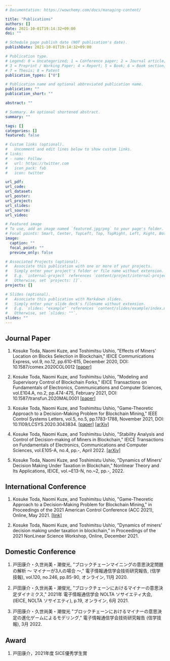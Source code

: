 ```yaml
---
# Documentation: https://wowchemy.com/docs/managing-content/

title: "Publications"
authors: []
date: 2021-10-01T19:14:32+09:00
doi: ""

# Schedule page publish date (NOT publication's date).
publishDate: 2021-10-01T19:14:32+09:00

# Publication type.
# Legend: 0 = Uncategorized; 1 = Conference paper; 2 = Journal article;
# 3 = Preprint / Working Paper; 4 = Report; 5 = Book; 6 = Book section;
# 7 = Thesis; 8 = Patent
publication_types: ["0"]

# Publication name and optional abbreviated publication name.
publication: ""
publication_short: ""

abstract: ""

# Summary. An optional shortened abstract.
summary: ""

tags: []
categories: []
featured: false

# Custom links (optional).
#   Uncomment and edit lines below to show custom links.
# links:
# - name: Follow
#   url: https://twitter.com
#   icon_pack: fab
#   icon: twitter

url_pdf:
url_code:
url_dataset:
url_poster:
url_project:
url_slides:
url_source:
url_video:

# Featured image
# To use, add an image named `featured.jpg/png` to your page's folder. 
# Focal points: Smart, Center, TopLeft, Top, TopRight, Left, Right, BottomLeft, Bottom, BottomRight.
image:
  caption: ""
  focal_point: ""
  preview_only: false

# Associated Projects (optional).
#   Associate this publication with one or more of your projects.
#   Simply enter your project's folder or file name without extension.
#   E.g. `internal-project` references `content/project/internal-project/index.md`.
#   Otherwise, set `projects: []`.
projects: []

# Slides (optional).
#   Associate this publication with Markdown slides.
#   Simply enter your slide deck's filename without extension.
#   E.g. `slides: "example"` references `content/slides/example/index.md`.
#   Otherwise, set `slides: ""`.
slides: ""
---
```


## Journal Paper
1. Kosuke Toda, Naomi Kuze, and Toshimitsu Ushio, "Effects of Miners' Location on Blocks Selection in Blockchain," IEICE Communications Express, vol.9, no.12, pp.610-615, December 2020, DOI: 10.1587/comex.2020COL0012 [[paper]](https://www.jstage.jst.go.jp/article/comex/9/12/9_2020COL0012/_article/-char/en)

1. Kosuke Toda, Naomi Kuze, and Toshimitsu Ushio, "Modeling and Supervisory Control of Blockchain Forks," IEICE Transactions on Fundamentals of Electronics, Communications and Computer Sciences, vol.E104.A, no.2, pp.474-475, February 2021, DOI: 10.1587/transfun.2020MAL0001 [[paper]](https://www.jstage.jst.go.jp/article/transfun/E104.A/2/E104.A_2020MAL0001/_article)

1. Kosuke Toda, Naomi Kuze, and Toshimitsu Ushio, "Game-Theoretic Approach to a Decision-Making Problem for Blockchain Mining," IEEE Control Systems Letters, vol.5, no.5, pp.1783-1788, November 2021, DOI: 10.1109/LCSYS.2020.3043834. [[paper]](https://ieeexplore.ieee.org/document/9290112) [[arXiv]](https://arxiv.org/abs/2010.05370)

1. Kosuke Toda, Naomi Kuze, and Toshimitsu Ushio, "Stability Analysis and Control of Decision-making of Miners in Blockchain," IEICE Transactions on Fundamentals of Electronics, Communications and Computer Sciences, vol.E105-A, no.4, pp.-, April 2022. [[arXiv]](https://arxiv.org/abs/2104.08460)

1. Kosuke Toda, Naomi Kuze, and Toshimistu Ushio, "Dynamics of Miners' Decision Making Under Taxation in Blockchain," Nonlinear Theory and Its Applications, IEICE, vol.~E13-N, no.~2, pp.-, 2022.

## International Conference
1. Kosuke Toda, Naomi Kuze, and Toshimitsu Ushio, "Game-Theoretic Approach to a Decision-Making Problem for Blockchain Mining," in Proceedings of the 2021 American Control Conference (ACC 2021), Online, May 2021. [[link]](https://ieeexplore.ieee.org/document/9482696)

1. Kosuke Toda, Naomi Kuze, and Toshimitsu Ushio, "Dynamics of miners' decision making under taxation in blockchain," in Proceedings of the 2021 NonLinear Science Workshop, Online, December 2021.

## Domestic Conference
1. 戸田康介・久世尚美・潮俊光, "ブロックチェーンマイニングの意思決定問題の解析 ～ マイナーが3人の場合 ～," 電子情報通信学会技術研究報告, (信学技報), vol.120, no.246, pp.85-90, オンライン, 11月 2020.

1. 戸田康介・久世尚美・潮俊光, "ブロックチェーンにおけるマイナーの意思決定ダイナミクス," 2021年 電子情報通信学会 NOLTA ソサイエティ大会, (IEICE, NOLTA ソサイエティ), p.19, オンライン, 6月 2021.

1. 戸田康介・久世尚美・潮俊光 "ブロックチェーンにおけるマイナーの意思決定の進化ゲームによるモデリング," 電子情報通信学会技術研究報告 (信学技報), 3月 2022.

## Award
1. 戸田康介，2021年度 SICE優秀学生賞